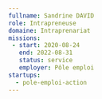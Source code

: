 ```yaml
---
fullname: Sandrine DAVID
role: Intrapreneuse
domaine: Intraprenariat
missions:
 - start: 2020-08-24
   end: 2022-08-31
   status: service
   employer: Pôle emploi
startups:
  - pole-emploi-action
---
```

